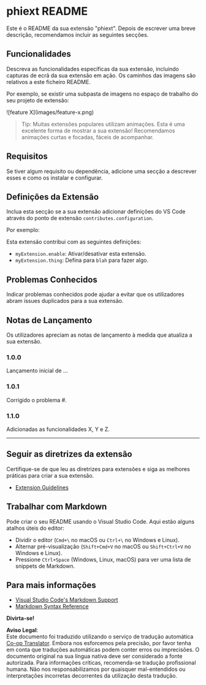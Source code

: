 <!--
CO_OP_TRANSLATOR_METADATA:
{
  "original_hash": "63e2d8f5b452d7842ae393f19ad812c5",
  "translation_date": "2025-07-16T17:29:27+00:00",
  "source_file": "code/09.UpdateSamples/Aug/vscode/phiext/README.md",
  "language_code": "pt"
}
-->
# phiext README

Este é o README da sua extensão "phiext". Depois de escrever uma breve descrição, recomendamos incluir as seguintes secções.

## Funcionalidades

Descreva as funcionalidades específicas da sua extensão, incluindo capturas de ecrã da sua extensão em ação. Os caminhos das imagens são relativos a este ficheiro README.

Por exemplo, se existir uma subpasta de imagens no espaço de trabalho do seu projeto de extensão:

\!\[feature X\]\(images/feature-x.png\)

> Tip: Muitas extensões populares utilizam animações. Esta é uma excelente forma de mostrar a sua extensão! Recomendamos animações curtas e focadas, fáceis de acompanhar.

## Requisitos

Se tiver algum requisito ou dependência, adicione uma secção a descrever esses e como os instalar e configurar.

## Definições da Extensão

Inclua esta secção se a sua extensão adicionar definições do VS Code através do ponto de extensão `contributes.configuration`.

Por exemplo:

Esta extensão contribui com as seguintes definições:

* `myExtension.enable`: Ativar/desativar esta extensão.
* `myExtension.thing`: Defina para `blah` para fazer algo.

## Problemas Conhecidos

Indicar problemas conhecidos pode ajudar a evitar que os utilizadores abram issues duplicados para a sua extensão.

## Notas de Lançamento

Os utilizadores apreciam as notas de lançamento à medida que atualiza a sua extensão.

### 1.0.0

Lançamento inicial de ...

### 1.0.1

Corrigido o problema #.

### 1.1.0

Adicionadas as funcionalidades X, Y e Z.

---

## Seguir as diretrizes da extensão

Certifique-se de que leu as diretrizes para extensões e siga as melhores práticas para criar a sua extensão.

* [Extension Guidelines](https://code.visualstudio.com/api/references/extension-guidelines)

## Trabalhar com Markdown

Pode criar o seu README usando o Visual Studio Code. Aqui estão alguns atalhos úteis do editor:

* Dividir o editor (`Cmd+\` no macOS ou `Ctrl+\` no Windows e Linux).
* Alternar pré-visualização (`Shift+Cmd+V` no macOS ou `Shift+Ctrl+V` no Windows e Linux).
* Pressione `Ctrl+Space` (Windows, Linux, macOS) para ver uma lista de snippets de Markdown.

## Para mais informações

* [Visual Studio Code's Markdown Support](http://code.visualstudio.com/docs/languages/markdown)
* [Markdown Syntax Reference](https://help.github.com/articles/markdown-basics/)

**Divirta-se!**

**Aviso Legal**:  
Este documento foi traduzido utilizando o serviço de tradução automática [Co-op Translator](https://github.com/Azure/co-op-translator). Embora nos esforcemos pela precisão, por favor tenha em conta que traduções automáticas podem conter erros ou imprecisões. O documento original na sua língua nativa deve ser considerado a fonte autorizada. Para informações críticas, recomenda-se tradução profissional humana. Não nos responsabilizamos por quaisquer mal-entendidos ou interpretações incorretas decorrentes da utilização desta tradução.